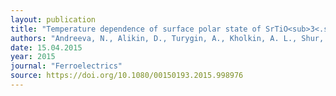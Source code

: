```yaml
---
layout: publication
title: "Temperature dependence of surface polar state of SrTiO<sub>3<.sub> ceramics obtained by piezoresponse force microscopy"
authors: "Andreeva, N., Alikin, D., Turygin, A., Kholkin, A. L., Shur, V. Y., Filimonov, A. & Lessovaia, S."
date: 15.04.2015
year: 2015
journal: "Ferroelectrics"
source: https://doi.org/10.1080/00150193.2015.998976
---
```

